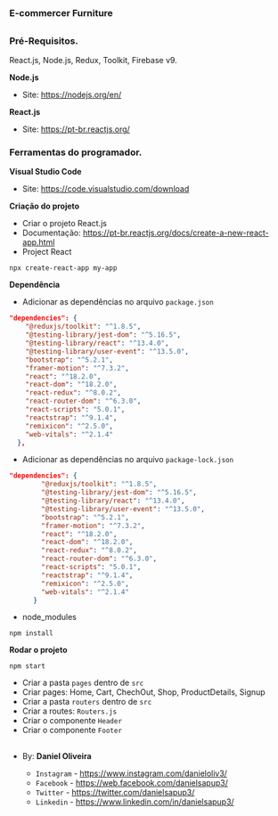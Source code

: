 ##
### E-commercer Furniture
##


### Pré-Requisitos.

React.js, Node.js, Redux, Toolkit, Firebase v9.

**Node.js**
- Site: https://nodejs.org/en/

**React.js**
- Site: https://pt-br.reactjs.org/



### Ferramentas do programador.

**Visual Studio Code**
- Site: https://code.visualstudio.com/download


**Criação do projeto**
- Criar o projeto React.js
- Documentação: https://pt-br.reactjs.org/docs/create-a-new-react-app.html
- Project React
```
npx create-react-app my-app
```
**Dependência**
- Adicionar as dependências no arquivo `package.json`
```json
"dependencies": {
    "@reduxjs/toolkit": "^1.8.5",
    "@testing-library/jest-dom": "^5.16.5",
    "@testing-library/react": "^13.4.0",
    "@testing-library/user-event": "^13.5.0",
    "bootstrap": "^5.2.1",
    "framer-motion": "^7.3.2",
    "react": "^18.2.0",
    "react-dom": "^18.2.0",
    "react-redux": "^8.0.2",
    "react-router-dom": "^6.3.0",
    "react-scripts": "5.0.1",
    "reactstrap": "^9.1.4",
    "remixicon": "^2.5.0",
    "web-vitals": "^2.1.4"
  },
```
- Adicionar as dependências no arquivo `package-lock.json`
```json
"dependencies": {
        "@reduxjs/toolkit": "^1.8.5",
        "@testing-library/jest-dom": "^5.16.5",
        "@testing-library/react": "^13.4.0",
        "@testing-library/user-event": "^13.5.0",
        "bootstrap": "^5.2.1",
        "framer-motion": "^7.3.2",
        "react": "^18.2.0",
        "react-dom": "^18.2.0",
        "react-redux": "^8.0.2",
        "react-router-dom": "^6.3.0",
        "react-scripts": "5.0.1",
        "reactstrap": "^9.1.4",
        "remixicon": "^2.5.0",
        "web-vitals": "^2.1.4"
      }
```
- node_modules

```
npm install
```


**Rodar o projeto**
```
npm start
```

- Criar a pasta `pages` dentro de `src`
- Criar pages: Home, Cart, ChechOut, Shop, ProductDetails, Signup
- Criar a pasta `routers` dentro de `src`
- Criar a routes: `Routers.js`
- Criar o componente `Header`
- Criar o componente `Footer`










##

- By:  **Daniel Oliveira**

  - `Instagram` - https://www.instagram.com/danieloliv3/
  - `Facebook` - https://web.facebook.com/danielsapup3/
  - `Twitter` - https://twitter.com/danielsapup3/
  - `Linkedin` - https://www.linkedin.com/in/danielsapup3/

  ##